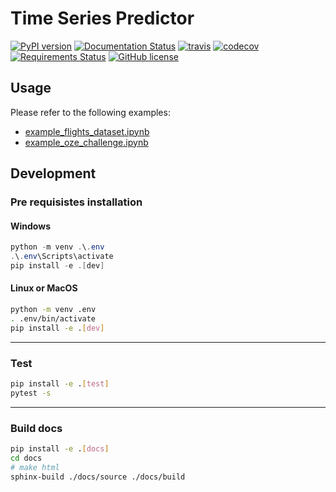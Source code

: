# Time Series Predictor

[![PyPI version](https://badge.fury.io/py/time-series-predictor.svg)](https://badge.fury.io/py/time-series-predictor) [![Documentation Status](https://readthedocs.org/projects/timeseriespredictor/badge/?version=latest)](https://timeseriespredictor.readthedocs.io/en/latest/?badge=latest) [![travis](https://travis-ci.org/DanielAtKrypton/time_series_predictor.svg?branch=master)](https://travis-ci.org/github/DanielAtKrypton/time_series_predictor) [![codecov](https://codecov.io/gh/DanielAtKrypton/time_series_predictor/branch/master/graph/badge.svg)](https://codecov.io/gh/DanielAtKrypton/time_series_predictor) [![Requirements Status](https://requires.io/github/DanielAtKrypton/time_series_predictor/requirements.svg?branch=master)](https://requires.io/github/DanielAtKrypton/time_series_predictor/requirements/?branch=master) [![GitHub license](https://img.shields.io/github/license/DanielAtKrypton/time_series_predictor)](https://github.com/DanielAtKrypton/time_series_predictor)

## Usage

Please refer to the following examples:

- [example_flights_dataset.ipynb](https://github.com/DanielAtKrypton/time_series_predictor/blob/master/docs/source/notebooks/example_flights_dataset.ipynb)
- [example_oze_challenge.ipynb](https://github.com/DanielAtKrypton/time_series_predictor/blob/master/docs/source/notebooks/example_oze_challenge.ipynb)

## Development

### Pre requisistes installation

#### Windows

```powershell
python -m venv .\.env
.\.env\Scripts\activate
pip install -e .[dev]
```

#### Linux or MacOS

```bash
python -m venv .env
. .env/bin/activate
pip install -e .[dev]
```

------

### Test

```bash
pip install -e .[test]
pytest -s
```

------

### Build docs

```bash
pip install -e .[docs]
cd docs
# make html
sphinx-build ./docs/source ./docs/build
```
